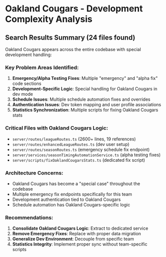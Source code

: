 # Oakland Cougars - Development Complexity Analysis

## Search Results Summary (24 files found)
Oakland Cougars appears across the entire codebase with special development handling:

### Key Problem Areas Identified:
1. **Emergency/Alpha Testing Fixes**: Multiple "emergency" and "alpha fix" code sections
2. **Development-Specific Logic**: Special handling for Oakland Cougars in dev mode
3. **Schedule Issues**: Multiple schedule automation fixes and overrides
4. **Authentication Issues**: Dev token mapping and user profile associations
5. **Statistics Synchronization**: Multiple scripts for fixing Oakland Cougars stats

### Critical Files with Oakland Cougars Logic:
- `server/routes/leagueRoutes.ts` (2600+ lines, 19 references)
- `server/routes/enhancedLeagueRoutes.ts` (dev user setup)
- `server/routes/seasonRoutes.ts` (emergency schedule fix endpoint)
- `server/services/seasonTimingAutomationService.ts` (alpha testing fixes)
- `server/scripts/fixOaklandCougarsStats.ts` (dedicated fix script)

### Architecture Concerns:
- Oakland Cougars has become a "special case" throughout the codebase
- Multiple emergency fix endpoints specifically for this team
- Development authentication tied to Oakland Cougars
- Schedule automation has Oakland Cougars-specific logic

### Recommendations:
1. **Consolidate Oakland Cougars Logic**: Extract to dedicated service
2. **Remove Emergency Fixes**: Replace with proper data migration
3. **Generalize Dev Environment**: Decouple from specific team
4. **Statistics Integrity**: Implement proper sync without team-specific scripts